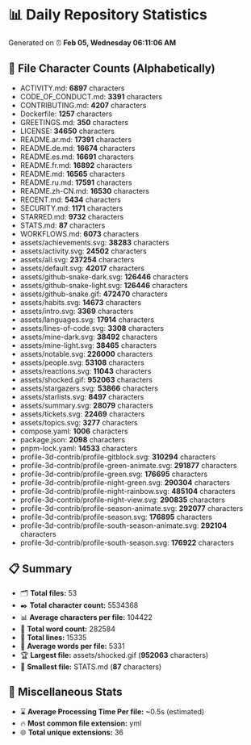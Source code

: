 # 📊 Daily Repository Statistics
Generated on ⏰ **Feb 05, Wednesday 06:11:06 AM**

## 📂 File Character Counts (Alphabetically)
- ACTIVITY.md: **6897** characters
- CODE_OF_CONDUCT.md: **3391** characters
- CONTRIBUTING.md: **4207** characters
- Dockerfile: **1257** characters
- GREETINGS.md: **350** characters
- LICENSE: **34650** characters
- README.ar.md: **17391** characters
- README.de.md: **16674** characters
- README.es.md: **16691** characters
- README.fr.md: **16892** characters
- README.md: **16565** characters
- README.ru.md: **17591** characters
- README.zh-CN.md: **16530** characters
- RECENT.md: **5434** characters
- SECURITY.md: **1171** characters
- STARRED.md: **9732** characters
- STATS.md: **87** characters
- WORKFLOWS.md: **6073** characters
- assets/achievements.svg: **38283** characters
- assets/activity.svg: **24502** characters
- assets/all.svg: **237254** characters
- assets/default.svg: **42017** characters
- assets/github-snake-dark.svg: **126446** characters
- assets/github-snake-light.svg: **126446** characters
- assets/github-snake.gif: **472470** characters
- assets/habits.svg: **14673** characters
- assets/intro.svg: **3369** characters
- assets/languages.svg: **17914** characters
- assets/lines-of-code.svg: **3308** characters
- assets/mine-dark.svg: **38492** characters
- assets/mine-light.svg: **38465** characters
- assets/notable.svg: **226000** characters
- assets/people.svg: **53108** characters
- assets/reactions.svg: **11043** characters
- assets/shocked.gif: **952063** characters
- assets/stargazers.svg: **53866** characters
- assets/starlists.svg: **8497** characters
- assets/summary.svg: **28079** characters
- assets/tickets.svg: **22469** characters
- assets/topics.svg: **3277** characters
- compose.yaml: **1006** characters
- package.json: **2098** characters
- pnpm-lock.yaml: **14533** characters
- profile-3d-contrib/profile-gitblock.svg: **310294** characters
- profile-3d-contrib/profile-green-animate.svg: **291877** characters
- profile-3d-contrib/profile-green.svg: **176695** characters
- profile-3d-contrib/profile-night-green.svg: **290304** characters
- profile-3d-contrib/profile-night-rainbow.svg: **485104** characters
- profile-3d-contrib/profile-night-view.svg: **290835** characters
- profile-3d-contrib/profile-season-animate.svg: **292077** characters
- profile-3d-contrib/profile-season.svg: **176895** characters
- profile-3d-contrib/profile-south-season-animate.svg: **292104** characters
- profile-3d-contrib/profile-south-season.svg: **176922** characters

## 📋 Summary
- 🗂️ **Total files:** 53
- ✒️ **Total character count:** 5534368
- 📊 **Average characters per file:** 104422
- 📝 **Total word count:** 282584
- 🧾 **Total lines:** 15335
- 📐 **Average words per file:** 5331
- 🏆 **Largest file:** assets/shocked.gif (**952063** characters)
- 🥉 **Smallest file:** STATS.md (**87** characters)

## 🌟 Miscellaneous Stats
- ⌛ **Average Processing Time Per file:** ~0.5s (estimated)
- 🔥 **Most common file extension:** yml
- 🌐 **Total unique extensions:** 36
